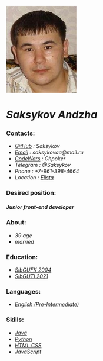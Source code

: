 ![Andzha](foto.jpeg) 
# _Saksykov Andzha_  
### Contacts:
* [_GitHub_](https://github.com/Saksykov) _: Saksykov_
* [_Email_](saksykovaa@mail.ru) _: saksykovaa@mail.ru_
* [_CodeWars_](https://www.codewars.com/users/Chpoker) _: Chpoker_
* _Telegram : @Saksykov_
* _Phone : +7-961-398-4664_
* _Location :_ [_Elista_](https://www.google.com/maps/place/%D0%AD%D0%BB%D0%B8%D1%81%D1%82%D0%B0,+%D0%A0%D0%B5%D1%81%D0%BF.+%D0%9A%D0%B0%D0%BB%D0%BC%D1%8B%D0%BA%D0%B8%D1%8F)
### Desired position:
##### _Junior front-end developer_
### About:                        
* _39 age_
* _married_
### Education:
* [_SibGUFK 2004_](https://sibsport.ru/)
* [_SibGUTI 2021_](https://sibsutis.ru/)
### Languages:
* [_English (Pre-Intermediate)_](https://geekbrains.ru/certificates/592571?89fd774598ed280a5afce2db18ded2a5)
### Skills:
* [_Java_](https://javarush.ru/users/1589549)
* [_Python_](https://github.com/Saksykov/Stepik_Python_Courses)
* [_HTML CSS_](https://htmlacademy.ru/profile/id607269)
* [_JavaScript_](https://stepik.org/cert/281937)